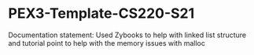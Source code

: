 # PEX3-Template-CS220-S21

Documentation statement: Used Zybooks to help with linked list structure and tutorial point to help with the memory issues with malloc